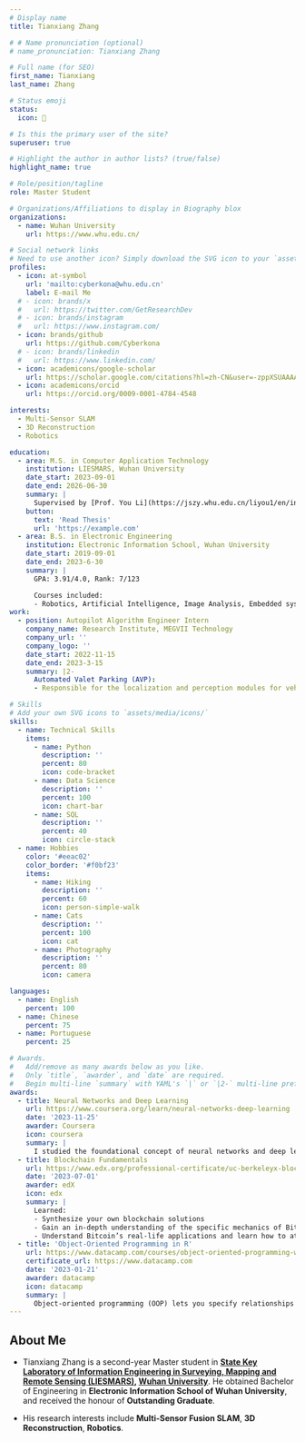```yaml
---
# Display name
title: Tianxiang Zhang

# # Name pronunciation (optional)
# name_pronunciation: Tianxiang Zhang

# Full name (for SEO)
first_name: Tianxiang
last_name: Zhang

# Status emoji
status:
  icon: 🦝

# Is this the primary user of the site?
superuser: true

# Highlight the author in author lists? (true/false)
highlight_name: true

# Role/position/tagline
role: Master Student

# Organizations/Affiliations to display in Biography blox
organizations:
  - name: Wuhan University
    url: https://www.whu.edu.cn/

# Social network links
# Need to use another icon? Simply download the SVG icon to your `assets/media/icons/` folder.
profiles:
  - icon: at-symbol
    url: 'mailto:cyberkona@whu.edu.cn'
    label: E-mail Me
  # - icon: brands/x
  #   url: https://twitter.com/GetResearchDev
  # - icon: brands/instagram
  #   url: https://www.instagram.com/
  - icon: brands/github
    url: https://github.com/Cyberkona
  # - icon: brands/linkedin
  #   url: https://www.linkedin.com/
  - icon: academicons/google-scholar
    url: https://scholar.google.com/citations?hl=zh-CN&user=-zppXSUAAAAJ
  - icon: academicons/orcid
    url: https://orcid.org/0009-0001-4784-4548

interests:
  - Multi-Sensor SLAM
  - 3D Reconstruction
  - Robotics

education:
  - area: M.S. in Computer Application Technology
    institution: LIESMARS, Wuhan University
    date_start: 2023-09-01
    date_end: 2026-06-30
    summary: |
      Supervised by [Prof. You Li](https://jszy.whu.edu.cn/liyou1/en/index.htm).
    button:
      text: 'Read Thesis'
      url: 'https://example.com'
  - area: B.S. in Electronic Engineering
    institution: Electronic Information School, Wuhan University
    date_start: 2019-09-01
    date_end: 2023-6-30
    summary: |
      GPA: 3.91/4.0, Rank: 7/123

      Courses included:
      - Robotics, Artificial Intelligence, Image Analysis, Embedded system, Signal Process
work:
  - position: Autopilot Algorithm Engineer Intern
    company_name: Research Institute, MEGVII Technology
    company_url: ''
    company_logo: ''
    date_start: 2022-11-15
    date_end: 2023-3-15
    summary: |2-
      Automated Valet Parking (AVP):
      - Responsible for the localization and perception modules for vehicles in AVP scenarios. Fusing fisheye cameras, wheel odometry and IMU to enable real-time, high-precision positioning for safe AVP.

# Skills
# Add your own SVG icons to `assets/media/icons/`
skills:
  - name: Technical Skills
    items:
      - name: Python
        description: ''
        percent: 80
        icon: code-bracket
      - name: Data Science
        description: ''
        percent: 100
        icon: chart-bar
      - name: SQL
        description: ''
        percent: 40
        icon: circle-stack
  - name: Hobbies
    color: '#eeac02'
    color_border: '#f0bf23'
    items:
      - name: Hiking
        description: ''
        percent: 60
        icon: person-simple-walk
      - name: Cats
        description: ''
        percent: 100
        icon: cat
      - name: Photography
        description: ''
        percent: 80
        icon: camera

languages:
  - name: English
    percent: 100
  - name: Chinese
    percent: 75
  - name: Portuguese
    percent: 25

# Awards.
#   Add/remove as many awards below as you like.
#   Only `title`, `awarder`, and `date` are required.
#   Begin multi-line `summary` with YAML's `|` or `|2-` multi-line prefix and indent 2 spaces below.
awards:
  - title: Neural Networks and Deep Learning
    url: https://www.coursera.org/learn/neural-networks-deep-learning
    date: '2023-11-25'
    awarder: Coursera
    icon: coursera
    summary: |
      I studied the foundational concept of neural networks and deep learning. By the end, I was familiar with the significant technological trends driving the rise of deep learning; build, train, and apply fully connected deep neural networks; implement efficient (vectorized) neural networks; identify key parameters in a neural network’s architecture; and apply deep learning to your own applications.
  - title: Blockchain Fundamentals
    url: https://www.edx.org/professional-certificate/uc-berkeleyx-blockchain-fundamentals
    date: '2023-07-01'
    awarder: edX
    icon: edx
    summary: |
      Learned:
      - Synthesize your own blockchain solutions
      - Gain an in-depth understanding of the specific mechanics of Bitcoin
      - Understand Bitcoin’s real-life applications and learn how to attack and destroy Bitcoin, Ethereum, smart contracts and Dapps, and alternatives to Bitcoin’s Proof-of-Work consensus algorithm
  - title: 'Object-Oriented Programming in R'
    url: https://www.datacamp.com/courses/object-oriented-programming-with-s3-and-r6-in-r
    certificate_url: https://www.datacamp.com
    date: '2023-01-21'
    awarder: datacamp
    icon: datacamp
    summary: |
      Object-oriented programming (OOP) lets you specify relationships between functions and the objects that they can act on, helping you manage complexity in your code. This is an intermediate level course, providing an introduction to OOP, using the S3 and R6 systems. S3 is a great day-to-day R programming tool that simplifies some of the functions that you write. R6 is especially useful for industry-specific analyses, working with web APIs, and building GUIs.
---
```


## About Me

- Tianxiang Zhang is a second-year Master student in **[State Key Laboratory of Information Engineering in Surveying, Mapping and Remote Sensing (LIESMARS)](https://liesmars.whu.edu.cn/), [Wuhan University](https://www.whu.edu.cn/)**. He obtained Bachelor of Engineering in **Electronic Information School of Wuhan University**, and received the honour of **Outstanding Graduate**.

- His research interests include **Multi-Sensor Fusion SLAM**, **3D Reconstruction**, **Robotics**.
